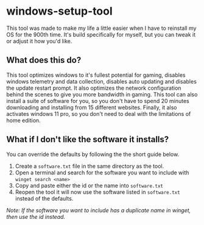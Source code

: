 # windows-setup-tool
This tool was made to make my life a little easier when I have to reinstall my OS for the 900th time. It's build specifically for myself, but you can tweak it or adjust it how you'd like. 


## What does this do?
This tool optimizes windows to it's fullest potential for gaming, disables windows telemetry and data collection, disables auto updating and disables the update restart prompt. It also optimizes the network configuration behind the scenes to give you more bandwidth in gaming. This tool can also install a suite of software for you, so you don't have to spend 20 minutes downloading and installing from 15 different websites. Finally, it also activates windows 11 pro, so you don't need to deal with the limitations of home edition.


## What if I don't like the software it installs?
You can override the defaults by following the the short guide below.

1. Create a `software.txt` file in the same directory as the tool.
2. Open a terminal and search for the software you want to include with `winget search <name>`
3. Copy and paste either the id or the name into `software.txt`
4. Reopen the tool it will now use the software listed in `software.txt` instead of the defaults.

*Note: If the software you want to include has a duplicate name in winget, then use the id instead.*